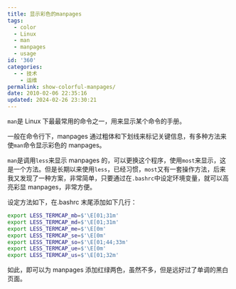```yaml
---
title: 显示彩色的manpages
tags:
  - color
  - Linux
  - man
  - manpages
  - usage
id: '360'
categories:
  - - 技术
    - 运维
permalink: show-colorful-manpages/
date: 2010-02-06 22:35:16
updated: 2024-02-26 23:30:21
---
```

`man`是 Linux 下最最常用的命令之一，用来显示某个命令的手册。

一般在命令行下，manpages 通过粗体和下划线来标记关键信息，有多种方法来使`man`命令显示彩色的 manpages。

`man`是调用`less`来显示 manpages 的，可以更换这个程序，使用`most`来显示，这是一个方法。但是长期以来使用`less`，已经习惯，`most`又有一套操作方法，后来我又发现了一种方案，非常简单，只要通过在`.bashrc`中设定环境变量，就可以高亮彩显 manpages，非常方便。

设定方法如下，在.bashrc 末尾添加如下几行：

```bash
export LESS_TERMCAP_mb=$'\E[01;31m'
export LESS_TERMCAP_md=$'\E[01;31m'
export LESS_TERMCAP_me=$'\E[0m'
export LESS_TERMCAP_se=$'\E[0m'
export LESS_TERMCAP_so=$'\E[01;44;33m'
export LESS_TERMCAP_ue=$'\E[0m'
export LESS_TERMCAP_us=$'\E[01;32m'
```

如此，即可以为 manpages 添加红绿两色，虽然不多，但是远好过了单调的黑白页面。
